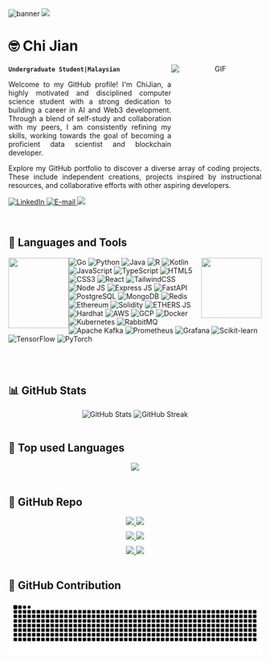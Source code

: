 <img width="1000" height="500" src="https://media.giphy.com/media/v1.Y2lkPTc5MGI3NjExMnFqN2VuaGI3MDFobzVvYWR3c25lcDNjdGljMW1tOGFzcjlpbm81OCZlcD12MV9naWZzX3NlYXJjaCZjdD1n/lkceXNDw4Agryfrwz8/giphy.gif" alt="banner" style="object-fit: cover;" loop="infinite" />
<a href="https://www.youtube.com/watch?v=dQw4w9WgXcQ"><img src="https://user-images.githubusercontent.com/73097560/115834477-dbab4500-a447-11eb-908a-139a6edaec5c.gif"></a>
<div align="center">
    <h1 align="left">🤓 Chi Jian</h1>
    <img align="right" width="180px" height="180px" alt="GIF" src="https://media.giphy.com/media/Cmr1OMJ2FN0B2/giphy.gif" loop="infinite"/>
</div>

**`Undergraduate Student|Malaysian`**


<p style='text-align: justify;'>
Welcome to my GitHub profile! I'm ChiJian, a highly motivated and disciplined computer science student with a strong dedication to building a career in AI and Web3 development. Through a blend of self-study and collaboration with my peers, I am consistently refining my skills, working towards the goal of becoming a proficient data scientist and blockchain developer.
</p>



<p style='text-align: justify;'>
Explore my GitHub portfolio to discover a diverse array of coding projects. These include independent creations, projects inspired by instructional resources, and collaborative efforts with other aspiring developers.
</p>

<p align="left">
    <a href="https://www.linkedin.com/in/chijian/">
        <img alt="LinkedIn" title="Checkout My LinkedIn Profile" src="https://custom-icon-badges.demolab.com/badge/LinkedIn-0077B5?style=for-the-badge&logo=linkedin&logoColor=white"/>
    </a>
    <a href="mailto:chijianlim2004@gmail.com">
        <img alt="E-mail" title="Contact me via E-mail" src="https://custom-icon-badges.demolab.com/badge/Email-8B0000?style=for-the-badge&logo=mail&logoColor=white">
    </a>
    <a href="https://github.com/ChiJian28">
        <img src="https://komarev.com/ghpvc/?username=ChiJian28&color=blueviolet&style=for-the-badge&label=Profile+Views">
    </a>
</p>

<br />

<h2>🌟 Languages and Tools</h2>

<div>
<img align="left" src="https://media.giphy.com/media/tDvT0cmp28PDyv22Q9/giphy.gif?cid=ecf05e47mi6obefer2v1we210u8on5tvigzrry8ju66sjzm2&ep=v1_gifs_search&rid=giphy.gif&ct=g" width="120" height="140" loop="infinite"/>
<img align="right" src="https://media.giphy.com/media/YNFqVxJqimq2WVBajM/giphy.gif?cid=ecf05e47u3p23l40k61b9m9av6hvpr2c9bl47lc4iybvzmo0&ep=v1_gifs_search&rid=giphy.gif&ct=g" width="120" height="120" loop="infinite"/>
<img alt="Go" src="https://img.shields.io/badge/Go-00ADD8?style=for-the-badge&logo=go&logoColor=white" />
<img alt="Python" src="https://img.shields.io/badge/Python-306998?style=for-the-badge&logo=python&logoColor=white" />
<img alt="Java" src="https://img.shields.io/badge/Java-E34A86?style=for-the-badge&logo=java&logoColor=white" />
<img alt="R" src="https://img.shields.io/badge/R-276DC3?style=for-the-badge&logo=r&logoColor=white" />
<img alt="Kotlin" src="https://img.shields.io/badge/Kotlin-0095D5?style=for-the-badge&logo=kotlin&logoColor=white" />
<img alt="JavaScript" src="https://img.shields.io/badge/JavaScript-323330?style=for-the-badge&logo=javascript&logoColor=F7DF1E" />
<img alt="TypeScript" src="https://img.shields.io/badge/TypeScript-3178C6?style=for-the-badge&logo=typescript&logoColor=white" />
<img alt="HTML5" src="https://img.shields.io/badge/HTML5-E34F26?style=for-the-badge&logo=html5&logoColor=white" />
<img alt="CSS3" src="https://img.shields.io/badge/CSS3-1572B6?style=for-the-badge&logo=css3&logoColor=white" />
<img alt="React" src="https://img.shields.io/badge/React-61DAFB?style=for-the-badge&logo=react&logoColor=white" />
<img alt="TailwindCSS" src="https://img.shields.io/badge/tailwindcss-38B2AC?style=for-the-badge&logo=tailwind-css&logoColor=white" />
<img alt="Node JS" src="https://img.shields.io/badge/Node.js-339933?style=for-the-badge&logo=nodedotjs&logoColor=white" />
<img alt="Express JS" src="https://img.shields.io/badge/Express.js-000000?style=for-the-badge&logo=express&logoColor=white" />
<img alt="FastAPI" src="https://img.shields.io/badge/FastAPI-009688?style=for-the-badge&logo=fastapi&logoColor=white" />
<img alt="PostgreSQL" src="https://img.shields.io/badge/PostgreSQL-4169E1?style=for-the-badge&logo=postgresql&logoColor=white" />
<img alt="MongoDB" src="https://img.shields.io/badge/MongoDB-4EA94B?style=for-the-badge&logo=mongodb&logoColor=white" />
<img alt="Redis" src="https://img.shields.io/badge/Redis-DC382D?style=for-the-badge&logo=redis&logoColor=white" />
<img alt="Ethereum" src="https://img.shields.io/badge/Ethereum-3C3C3D?style=for-the-badge&logo=Ethereum&logoColor=white" />
<img alt="Solidity" src="https://img.shields.io/badge/Solidity-e6e6e6?style=for-the-badge&logo=solidity&logoColor=black" />
<img alt="ETHERS JS" src="https://img.shields.io/badge/Ethers.js-F16822?style=for-the-badge&logo=ethers.js&logoColor=white" />
<img alt="Hardhat" src="https://img.shields.io/badge/Hardhat-F16822?style=for-the-badge&logo=Hardhat&logoColor=white" />
<img alt="AWS" src="https://img.shields.io/badge/AWS-232F3E?style=for-the-badge&logo=amazon-aws&logoColor=white" />
<img alt="GCP" src="https://img.shields.io/badge/GCP-F05032?style=for-the-badge&logo=google-cloud&logoColor=white" />
<img alt="Docker" src="https://img.shields.io/badge/Docker-2496ED?style=for-the-badge&logo=docker&logoColor=white" />
<img alt="Kubernetes" src="https://img.shields.io/badge/Kubernetes-326CE5?style=for-the-badge&logo=kubernetes&logoColor=white" />
<img alt="RabbitMQ" src="https://img.shields.io/badge/RabbitMQ-FF6600?style=for-the-badge&logo=rabbitmq&logoColor=white" />
<img alt="Apache Kafka" src="https://img.shields.io/badge/Apache%20Kafka-231F20?style=for-the-badge&logo=apache-kafka&logoColor=white" />
<img alt="Prometheus" src="https://img.shields.io/badge/Prometheus-E6522C?style=for-the-badge&logo=prometheus&logoColor=white" />
<img alt="Grafana" src="https://img.shields.io/badge/Grafana-F46800?style=for-the-badge&logo=grafana&logoColor=white" />
<img alt="Scikit-learn" src="https://img.shields.io/badge/Scikit--learn-F7931E?style=for-the-badge&logo=scikit-learn&logoColor=white" />
<img alt="TensorFlow" src="https://img.shields.io/badge/TensorFlow-FF6F00?style=for-the-badge&logo=tensorflow&logoColor=white" />
<img alt="PyTorch" src="https://img.shields.io/badge/PyTorch-EE4C2C?style=for-the-badge&logo=pytorch&logoColor=white" />

</div>

<br />
<br />
<br />

<h2 align="left">📊 GitHub Stats</h2>
<div align="center">
    <img width="360px" alt="GitHub Stats" height="180px" float="left" src="https://awesome-github-stats.azurewebsites.net/user-stats/ChiJian28?theme=dark&cardType=github&ring=D4AF37&show_icons=true&preferLogin=true&title=D4AF37">
    <img width="400px" alt="GitHub Streak" height="180px" float="right" src="https://streak-stats.demolab.com/?user=ChiJian28&theme=great-gatsby&mode=weekly&date_format=M%20j[,%20Y]">
</div>
<br />
<h2 align="left">🧰 Top used Languages</h2>
<div align="center">
  <img width="350px" 
       src="https://github-readme-stats.vercel.app/api/top-langs/?username=ChiJian28&layout=compact&langs_count=6&cache_seconds=0" />
</div>


<br />
<h2 align="left">📌 GitHub Repo</h2>
<div align="center">
    <a href="https://github.com/ChiJian28/book-recommender-system" target="_blank">
        <img src="https://github-readme-stats.vercel.app/api/pin/?username=ChiJian28&repo=book-recommender-system&hide=stars&show_owner=true&cache_seconds=0"/>
    </a>
    <a href="https://github.com/ChiJian28/MiniShop" target="_blank">
        <img src="https://github-readme-stats.vercel.app/api/pin/?username=ChiJian28&repo=MiniShop&hide=stars&show_owner=true"/>
    </a>
</div>

<div align="center" style="margin-top: 10px;">
    <a href="https://github.com/ChiJian28/PayChain" target="_blank">
        <img src="https://github-readme-stats.vercel.app/api/pin/?username=ChiJian28&repo=PayChain&hide=stars&show_owner=true"/>
    </a>
    <a href="https://github.com/ChiJian28/DGDrive3.0" target="_blank">
        <img src="https://github-readme-stats.vercel.app/api/pin/?username=ChiJian28&repo=DGDrive3.0&hide=stars&show_owner=true"/>
    </a>
</div>

<div align="center" style="margin-top: 10px;">
    <a href="https://github.com/ChiJian28/ArtifyGen-AI" target="_blank">
        <img src="https://github-readme-stats.vercel.app/api/pin/?username=ChiJian28&repo=ArtifyGen-AI&hide=stars&show_owner=true"/>
    </a>
    <a href="https://github.com/ChiJian28/simple-learning-website" target="_blank">
        <img src="https://github-readme-stats.vercel.app/api/pin/?username=ChiJian28&repo=simple-learning-website&hide=stars&show_owner=true"/>
    </a>
</div>

<br />
<h2 align="left">🐍 GitHub Contribution</h2>
<div align="center">
    <img alt="snake eating my contributions" src="https://raw.githubusercontent.com/ChiJian28/ChiJian28/output/github-contribution-grid-snake.svg" />
</div>

